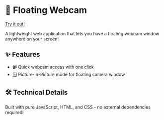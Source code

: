 # 🎥 Floating Webcam

[Try it out!](https://kailashganesh.com/floating-cam/)

A lightweight web application that lets you have a floating webcam window anywhere on your screen!

## ✨ Features

- 📹 Quick webcam access with one click
- 🪟 Picture-in-Picture mode for floating camera window

## 🛠️ Technical Details

Built with pure JavaScript, HTML, and CSS - no external dependencies required! 